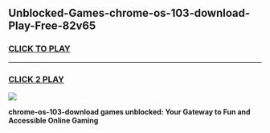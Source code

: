 
## Unblocked-Games-chrome-os-103-download-Play-Free-82v65
<h3>
<a href="https://premium76.site?title=chrome-os-103-download&ref=23A">CLICK TO PLAY</a></h3>
<hr>

<h3>
<a href="https://premium76.site?title=chrome-os-103-download&ref=23A">CLICK 2 PLAY</a>
  
</h3>

<a href="https://premium76.site?title=chrome-os-103-download&ref=23A"><img src="https://clearcache.store/games.png"></a>


**chrome-os-103-download games unblocked: Your Gateway to Fun and Accessible Online Gaming**
